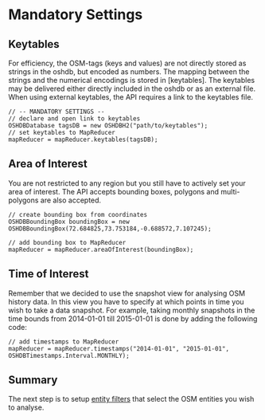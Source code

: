 # Mandatory Settings

## Keytables

For efficiency, the OSM-tags (keys and values) are not directly stored
as strings in the oshdb, but encoded as numbers. The mapping between
the strings and the numerical encodings is stored in [keytables].
The keytables may be delivered either directly included in the oshdb
or as an external file. When using external keytables, the API
requires a link to the keytables file.

```
// -- MANDATORY SETTINGS --
// declare and open link to keytables
OSHDBDatabase tagsDB = new OSHDBH2("path/to/keytables");
// set keytables to MapReducer
mapReducer = mapReducer.keytables(tagsDB);
```

## Area of Interest

You are not restricted to any region but you still have to actively set
your area of interest. The API accepts bounding boxes, polygons and
multi-polygons are also accepted.

```
// create bounding box from coordinates
OSHDBBoundingBox boundingBox = new OSHDBBoundingBox(72.684825,73.753184,-0.688572,7.107245);

// add bounding box to MapReducer
mapReducer = mapReducer.areaOfInterest(boundingBox);
```

## Time of Interest

Remember that we decided to use the snapshot view for analysing OSM history
data. In this view you have to specify at which points in time you wish to
take a data snapshot. For example, taking monthly snapshots in the time bounds
from 2014-01-01 till 2015-01-01 is done by adding the following code:

```
// add timestamps to MapReducer
mapReducer = mapReducer.timestamps("2014-01-01", "2015-01-01", OSHDBTimestamps.Interval.MONTHLY);
```

## Summary

The next step is to setup [entity filters](entity-filters.md) that select
the OSM entities you wish to analyse.
